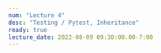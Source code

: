 ```yaml
---
num: "Lecture 4"
desc: "Testing / Pytest, Inheritance"
ready: true
lecture_date: 2022-08-09 09:30:00.00-7:00
---
```

